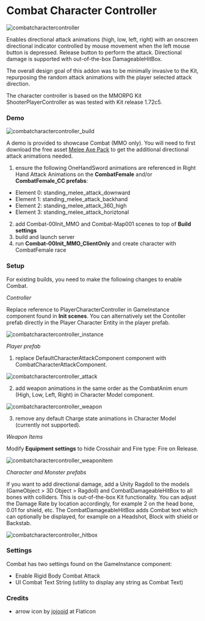 # Combat Character Controller

![combatcharactercontroller](https://user-images.githubusercontent.com/755461/160267622-6a8506d1-7b3f-4e76-9dfc-5542046dcf4f.png)

Enables directional attack animations (high, low, left, right) with an onscreen directional indicator controlled by mouse movement when the left mouse button is depressed. Release button to perform the attack. Directional damage is supported with out-of-the-box DamageableHitBox.

The overall design goal of this addon was to be minimally invasive to the Kit, repurposing the random attack animations with the player selected attack direction.

The character controller is based on the MMORPG Kit ShooterPlayerController as was tested with Kit release 1.72c5.


### Demo

![combatcharactercontroller_build](https://user-images.githubusercontent.com/755461/160267757-3a43db9a-f9cc-472b-8641-41b961f90208.png)

A demo is provided to showcase Combat (MMO only). You will need to first download the free asset [Melee Axe Pack](https://assetstore.unity.com/packages/3d/animations/melee-axe-pack-35320) to get the additional directional attack animations needed.

1. ensure the following OneHandSword animations are referenced in Right Hand Attack Animations on the **CombatFemale** and/or **CombatFemale_CC prefabs**:
- Element 0: standing_melee_attack_downward
- Element 1: standing_melee_attack_backhand
- Element 2: standing_melee_attack_360_high
- Element 3: standing_melee_attack_horiztonal

2. add Combat-00Init_MMO and Combat-Map001 scenes to top of **Build settings**
3. build and launch server
4. run **Combat-00Init_MMO_ClientOnly** and create character with CombatFemale race


### Setup

For existing builds, you need to make the following changes to enable Combat.

_Controller_

Replace reference to PlayerCharacterController in GameInstance component found in **Init scenes**. You can alternatively set the Contoller prefab directly in the Player Character Entity in the player prefab.

![combatcharactercontroller_instance](https://user-images.githubusercontent.com/755461/160268020-5e864117-29e5-4132-83a6-e168cc515da8.png)

_Player prefab_

1. replace DefaultCharacterAttackComponent component with CombatCharacterAttackComponent.

![combatcharactercontroller_attack](https://user-images.githubusercontent.com/755461/160267937-ca950528-e8cc-4abb-b7dd-bc65bf7258c1.png)

2. add weapon animations in the same order as the CombatAnim enum (High, Low, Left, Right) in Character Model component.

![combatcharactercontroller_weapon](https://user-images.githubusercontent.com/755461/160267696-c34420f3-9721-4684-a622-77a07ebf6f46.png)

3. remove any default Charge state animations in Character Model (currently not supported).

_Weapon Items_

Modify **Equipment settings** to hide Crosshair and Fire type: Fire on Release.

![combatcharactercontroller_weaponitem](https://user-images.githubusercontent.com/755461/160267843-4900bfce-d419-4763-ab61-5bc733340d7f.png)

_Character and Monster prefabs_

If you want to add directional damage, add a Unity Ragdoll to the models (GameObject > 3D Object > Ragdoll) and CombatDamageableHitBox to all bones with colliders. This is out-of-the-box Kit functionality. You can adjust the Damage Rate by location accordingly, for example 2 on the head bone, 0.01 for shield, etc. The CombatDamageableHitBox adds Combat text which can optionally be displayed, for example on a Headshot, Block with shield or Backstab.

![combatcharactercontroller_hitbox](https://user-images.githubusercontent.com/755461/160267805-a9ad8f4a-65c2-4dbe-b312-5a788ee2b525.png)


### Settings

Combat has two settings found on the GameInstance component:

- Enable Rigid Body Combat Attack
- UI Combat Text String (utility to display any string as Combat Text)


### Credits

- arrow icon by [jojooid](https://www.flaticon.com/free-icons/ui) at Flaticon
